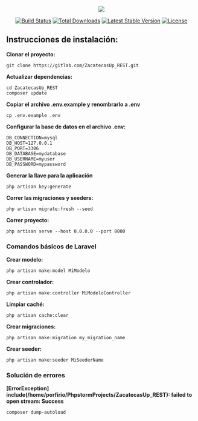 <p align="center"><img src="https://laravel.com/assets/img/components/logo-laravel.svg"></p>

<p align="center">
<a href="https://travis-ci.org/laravel/framework"><img src="https://travis-ci.org/laravel/framework.svg" alt="Build Status"></a>
<a href="https://packagist.org/packages/laravel/framework"><img src="https://poser.pugx.org/laravel/framework/d/total.svg" alt="Total Downloads"></a>
<a href="https://packagist.org/packages/laravel/framework"><img src="https://poser.pugx.org/laravel/framework/v/stable.svg" alt="Latest Stable Version"></a>
<a href="https://packagist.org/packages/laravel/framework"><img src="https://poser.pugx.org/laravel/framework/license.svg" alt="License"></a>
</p>

## Instrucciones de instalación:
**Clonar el proyecto:**
```
git clone https://gitlab.com/ZacatecasUp_REST.git
```

**Actualizar dependencias:**
```
cd ZacatecasUp_REST
composer update
```

**Copiar el archivo .env.example y renombrarlo a .env**
```
cp .env.example .env
```

**Configurar la base de datos en el archivo .env:**
```
DB_CONNECTION=mysql
DB_HOST=127.0.0.1
DB_PORT=3306
DB_DATABASE=mydatabase
DB_USERNAME=myuser
DB_PASSWORD=mypassword
```

**Generar la llave para la aplicación**
```
php artisan key:generate
```

**Correr las migraciones y seeders:**
```
php artisan migrate:fresh --seed
```

**Correr proyecto:**
```
php artisan serve --host 0.0.0.0 --port 8000
```

### Comandos básicos de Laravel
**Crear modelo:**
```
php artisan make:model MiModelo
```

**Crear controlador:**
```
php artisan make:controller MiModeloController
```

**Limpiar caché:**
```
php artisan cache:clear
```

**Crear migraciones:**
```
php artisan make:migration my_migration_name
```

**Crear seeder:**
```
php artisan make:seeder MiSeederName
```

### Solución de errores

**[ErrorException] include(/home/porfirio/PhpstormProjects/ZacatecasUp_REST): 
failed to open stream: Success** 
```
composer dump-autoload
```